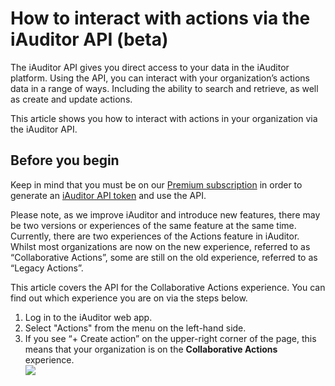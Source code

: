 # How to interact with actions via the iAuditor API (beta)

The iAuditor API gives you direct access to your data in the iAuditor platform. Using the API, you can interact with your organization’s actions data in a range of ways. Including the ability to search and retrieve, as well as create and update actions.

This article shows you how to interact with actions in your organization via the iAuditor API.

## Before you begin

Keep in mind that you must be on our [Premium subscription](https://safetyculture.com/pricing/) in order to generate an [iAuditor API token](https://help.safetyculture.com/en_us/1063650457-rkCBKDK4P) and use the API.

Please note, as we improve iAuditor and introduce new features, there may be two versions or experiences of the same feature at the same time. Currently, there are two experiences of the Actions feature in iAuditor. Whilst most organizations are now on the new experience, referred to as “Collaborative Actions”, some are still on the old experience, referred to as “Legacy Actions”.

This article covers the API for the Collaborative Actions experience. You can find out which experience you are on via the steps below.
1. Log in to the iAuditor web app.
2. Select "Actions" from the menu on the left-hand side.
3. If you see “+ Create action” on the upper-right corner of the page, this means that your organization is on the **Collaborative Actions** experience.</br><img src="https://support.safetyculture.com/wp-content/media/2019/12/Actions-experience-1536x889.png">